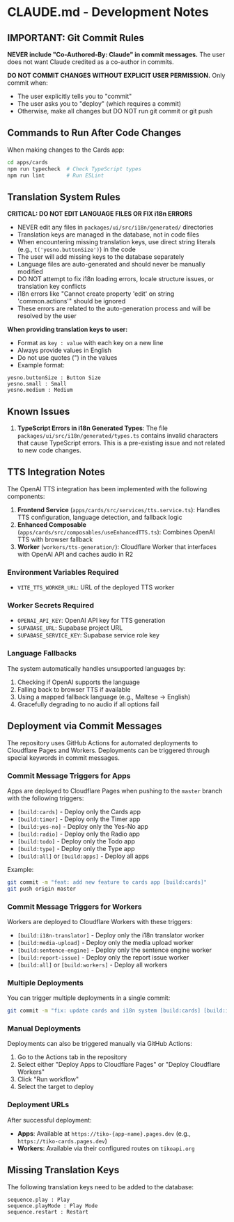 # CLAUDE.md - Development Notes

## IMPORTANT: Git Commit Rules

**NEVER include "Co-Authored-By: Claude" in commit messages.** The user does not want Claude credited as a co-author in commits.

**DO NOT COMMIT CHANGES WITHOUT EXPLICIT USER PERMISSION.** Only commit when:
- The user explicitly tells you to "commit" 
- The user asks you to "deploy" (which requires a commit)
- Otherwise, make all changes but DO NOT run git commit or git push

## Commands to Run After Code Changes

When making changes to the Cards app:
```bash
cd apps/cards
npm run typecheck  # Check TypeScript types
npm run lint       # Run ESLint
```

## Translation System Rules

**CRITICAL: DO NOT EDIT LANGUAGE FILES OR FIX i18n ERRORS**
- NEVER edit any files in `packages/ui/src/i18n/generated/` directories
- Translation keys are managed in the database, not in code files
- When encountering missing translation keys, use direct string literals (e.g., `t('yesno.buttonSize')`) in the code
- The user will add missing keys to the database separately
- Language files are auto-generated and should never be manually modified
- DO NOT attempt to fix i18n loading errors, locale structure issues, or translation key conflicts
- i18n errors like "Cannot create property 'edit' on string 'common.actions'" should be ignored
- These errors are related to the auto-generation process and will be resolved by the user

**When providing translation keys to user:**
- Format as `key : value` with each key on a new line
- Always provide values in English
- Do not use quotes (") in the values
- Example format:
```
yesno.buttonSize : Button Size
yesno.small : Small
yesno.medium : Medium
```

## Known Issues

1. **TypeScript Errors in i18n Generated Types**: The file `packages/ui/src/i18n/generated/types.ts` contains invalid characters that cause TypeScript errors. This is a pre-existing issue and not related to new code changes.

## TTS Integration Notes

The OpenAI TTS integration has been implemented with the following components:

1. **Frontend Service** (`apps/cards/src/services/tts.service.ts`): Handles TTS configuration, language detection, and fallback logic
2. **Enhanced Composable** (`apps/cards/src/composables/useEnhancedTTS.ts`): Combines OpenAI TTS with browser fallback
3. **Worker** (`workers/tts-generation/`): Cloudflare Worker that interfaces with OpenAI API and caches audio in R2

### Environment Variables Required
- `VITE_TTS_WORKER_URL`: URL of the deployed TTS worker

### Worker Secrets Required
- `OPENAI_API_KEY`: OpenAI API key for TTS generation
- `SUPABASE_URL`: Supabase project URL
- `SUPABASE_SERVICE_KEY`: Supabase service role key

### Language Fallbacks
The system automatically handles unsupported languages by:
1. Checking if OpenAI supports the language
2. Falling back to browser TTS if available
3. Using a mapped fallback language (e.g., Maltese → English)
4. Gracefully degrading to no audio if all options fail

## Deployment via Commit Messages

The repository uses GitHub Actions for automated deployments to Cloudflare Pages and Workers. Deployments can be triggered through special keywords in commit messages.

### Commit Message Triggers for Apps

Apps are deployed to Cloudflare Pages when pushing to the `master` branch with the following triggers:

- `[build:cards]` - Deploy only the Cards app
- `[build:timer]` - Deploy only the Timer app
- `[build:yes-no]` - Deploy only the Yes-No app
- `[build:radio]` - Deploy only the Radio app
- `[build:todo]` - Deploy only the Todo app
- `[build:type]` - Deploy only the Type app
- `[build:all]` or `[build:apps]` - Deploy all apps

Example:
```bash
git commit -m "feat: add new feature to cards app [build:cards]"
git push origin master
```

### Commit Message Triggers for Workers

Workers are deployed to Cloudflare Workers with these triggers:

- `[build:i18n-translator]` - Deploy only the i18n translator worker
- `[build:media-upload]` - Deploy only the media upload worker
- `[build:sentence-engine]` - Deploy only the sentence engine worker
- `[build:report-issue]` - Deploy only the report issue worker
- `[build:all]` or `[build:workers]` - Deploy all workers

### Multiple Deployments

You can trigger multiple deployments in a single commit:
```bash
git commit -m "fix: update cards and i18n system [build:cards] [build:i18n-translator]"
```

### Manual Deployments

Deployments can also be triggered manually via GitHub Actions:
1. Go to the Actions tab in the repository
2. Select either "Deploy Apps to Cloudflare Pages" or "Deploy Cloudflare Workers"
3. Click "Run workflow"
4. Select the target to deploy

### Deployment URLs

After successful deployment:
- **Apps**: Available at `https://tiko-{app-name}.pages.dev` (e.g., `https://tiko-cards.pages.dev`)
- **Workers**: Available via their configured routes on `tikoapi.org`

## Missing Translation Keys

The following translation keys need to be added to the database:

```
sequence.play : Play
sequence.playMode : Play Mode
sequence.restart : Restart
```
